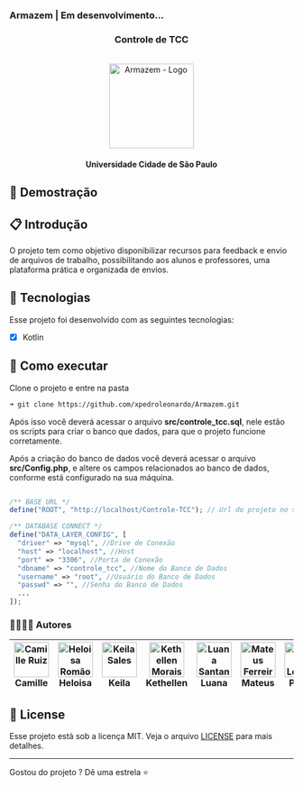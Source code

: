 ### Armazem | Em desenvolvimento...
<div align="center">

### Controle de TCC
<br/>

<img width="150px" src="./app/src/main/res/drawable-v24/" title="Armazem - Logo" alt="Armazem - Logo">

#### Universidade Cidade de São Paulo

</div>

## 🎥️ Demostração



## 📋️ Introdução

O projeto tem como objetivo disponibilizar recursos para feedback e envio de arquivos de trabalho, possibilitando aos alunos e professores, uma plataforma prática e organizada de envios.

## 🧪 Tecnologias

Esse projeto foi desenvolvido com as seguintes tecnologias:

- [x] Kotlin

## 🚀 Como executar

Clone o projeto e entre na pasta

```bash
➜ git clone https://github.com/xpedroleonardo/Armazem.git
```

Após isso você deverá acessar o arquivo <b>src/controle_tcc.sql</b>, nele estão os scripts para criar o banco que dados, para que o projeto funcione corretamente.

Após a criação do banco de dados você deverá acessar o arquivo <b>src/Config.php</b>, e altere os campos relacionados ao banco de dados, conforme está configurado na sua máquina.

```php

/** BASE URL */
define("ROOT", "http://localhost/Controle-TCC"); // Url do projeto no seu servidor local.

/** DATABASE CONNECT */
define("DATA_LAYER_CONFIG", [
  "driver" => "mysql", //Drive de Conexão
  "host" => "localhost", //Host
  "port" => "3306", //Porta de Conexão
  "dbname" => "controle_tcc", //Nome do Banco de Dados
  "username" => "root", //Usuário do Banco de Dados
  "passwd" => "", //Senha do Banco de Dados
  ...
]);

```


### 👨‍💻️👩‍💻️ Autores

| [<img src="https://avatars.githubusercontent.com/u/111441163?v=4" width='62px' title="Camille Ruiz">](https://github.com/camizru) <br> Camille | [<img src="https://avatars.githubusercontent.com/u/83608323?v=4" width='62px' title="Heloisa Romão">](https://github.com/HeloisaRomao) <br> Heloisa | [<img src="https://avatars.githubusercontent.com/u/67611596?v=4" width='62px' title="Keila Sales">](https://github.com/KeilaS06) <br> Keila | [<img src="https://avatars.githubusercontent.com/u/111459788?v=4" width='62px' title="Kethellen Morais">](https://github.com/kethellenmorais)<br> Kethellen | [<img src="https://avatars.githubusercontent.com/u/112582501?v=4" width='62px' title="Luana Santana">](https://github.com/santanaluana)<br> Luana| [<img src="https://avatars.githubusercontent.com/u/112817731?v=4" width='62px' title="Mateus Ferreira">](https://github.com/MafdSantana)<br>Mateus | [<img src="https://avatars.githubusercontent.com/u/50972494?v=4" width='62px' title="Pedro Leonardo">](https://github.com/xpedroleonardo) <br> Pedro |
| :-: | :-: | :-: | :-: | :-: | :-: | :-: |

## 📝 License

Esse projeto está sob a licença MIT. Veja o arquivo [LICENSE](LICENSE) para mais detalhes.

---

Gostou do projeto ? Dê uma estrela ⭐

